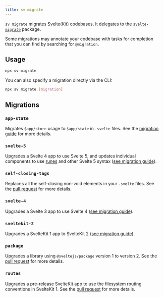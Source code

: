 ```yaml
---
title: sv migrate
---
```


`sv migrate` migrates Svelte(Kit) codebases. It delegates to the [`svelte-migrate`](https://www.npmjs.com/package/svelte-migrate) package.

Some migrations may annotate your codebase with tasks for completion that you can find by searching for `@migration`.

## Usage

```bash
npx sv migrate
```

You can also specify a migration directly via the CLI:
```bash
npx sv migrate [migration]
```

## Migrations

### `app-state`

Migrates `$app/store` usage to `$app/state` in `.svelte` files. See the [migration guide](/docs/kit/migrating-to-sveltekit-2#SvelteKit-2.12:-$app-stores-deprecated) for more details.

### `svelte-5`

Upgrades a Svelte 4 app to use Svelte 5, and updates individual components to use [runes](../svelte/what-are-runes) and other Svelte 5 syntax ([see migration guide](../svelte/v5-migration-guide)).

### `self-closing-tags`

Replaces all the self-closing non-void elements in your `.svelte` files. See the [pull request](https://github.com/sveltejs/kit/pull/12128) for more details.

### `svelte-4`

Upgrades a Svelte 3 app to use Svelte 4 ([see migration guide](../svelte/v4-migration-guide)).

### `sveltekit-2`

Upgrades a SvelteKit 1 app to SvelteKit 2 ([see migration guide](../kit/migrating-to-sveltekit-2)).

### `package`

Upgrades a library using `@sveltejs/package` version 1 to version 2. See the [pull request](https://github.com/sveltejs/kit/pull/8922) for more details.

### `routes`

Upgrades a pre-release SvelteKit app to use the filesystem routing conventions in SvelteKit 1. See the [pull request](https://github.com/sveltejs/kit/discussions/5774) for more details.
